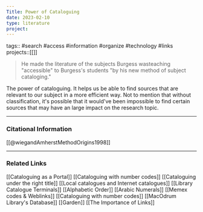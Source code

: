 ```yaml
---
Title: Power of Cataloguing
date: 2023-02-10
type: literature
project:
---
```

tags:: #search #access #information #organize #technology #links
projects::[[]]

> He made the literature of the subjects Burgess wasteaching "accessible" to Burgess's students "by his new method of subject cataloging."

The power of cataloguing. It helps us be able to find sources that are relevant to our subject in a more efficient way. Not to mention that without classification, it's possible that it would've been impossible to find certain sources that may have an large impact on the research topic.

---
### Citational Information

[[@wiegandAmherstMethodOrigins1998]]

---

### Related Links

[[Cataloguing as a Portal]]
[[Cataloguing with number codes]]
[[Cataloguing under the right title]]
[[Local catalogues and Internet catalogues]]
[[Library Catalogue Terminals]]
[[Alphabetic Order]]
[[Arabic Numerals]]
[[Memex codes & Weblinks]]
[[Cataloguing with number codes]]
[[MacOdrum Library's Database]]
[[Garden]]
[[The Importance of Links]]